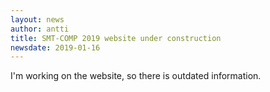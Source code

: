 ```yaml
---
layout: news
author: antti
title: SMT-COMP 2019 website under construction
newsdate: 2019-01-16
---
```

I'm working on the website, so there is outdated information.
